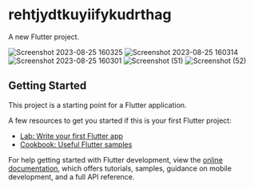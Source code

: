 # rehtjydtkuyiifykudrthag

A new Flutter project.


![Screenshot 2023-08-25 160325](https://github.com/MohammedAlphy/ICTHUB_EGYPT4/assets/142408765/ca4cfb60-5487-4821-80ab-1be37e6058e7)
![Screenshot 2023-08-25 160314](https://github.com/MohammedAlphy/ICTHUB_EGYPT4/assets/142408765/17cc8954-1bd8-4fc7-897c-0f0aa1d8bbce)
![Screenshot 2023-08-25 160301](https://github.com/MohammedAlphy/ICTHUB_EGYPT4/assets/142408765/cd20332a-dca4-4e6d-8ae5-c988db9c4c81)
![Screenshot (51)](https://github.com/MohammedAlphy/ICTHUB_EGYPT4/assets/142408765/fd2502bb-b5bb-4105-b1f1-352d810bec45)
![Screenshot (52)](https://github.com/MohammedAlphy/ICTHUB_EGYPT4/assets/142408765/14ab800d-de44-4b6e-8e0d-a42c4fdf050a)


## Getting Started

This project is a starting point for a Flutter application.

A few resources to get you started if this is your first Flutter project:

- [Lab: Write your first Flutter app](https://docs.flutter.dev/get-started/codelab)
- [Cookbook: Useful Flutter samples](https://docs.flutter.dev/cookbook)

For help getting started with Flutter development, view the
[online documentation](https://docs.flutter.dev/), which offers tutorials,
samples, guidance on mobile development, and a full API reference.
